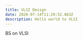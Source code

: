 ```yaml
---
title: VLSI Design
date: 2020-07-14T11:29:52.863Z
description: Hello world to VLSI
---
```

BS on VLSI